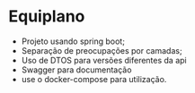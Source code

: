 # Equiplano


* Projeto usando spring boot;
* Separação de preocupações por camadas;
* Uso de DTOS para versões diferentes da api
* Swagger para documentação
* use o docker-compose para utilização.

